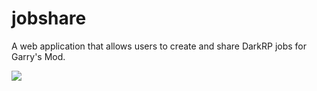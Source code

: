 # jobshare
A web application that allows users to create and share DarkRP jobs for Garry's Mod.


![](https://lh6.googleusercontent.com/mgHXG62qVsf7GX3W9KT5GSpnCegW-mg7atwgGgQ_9XbEC4AOR4vpPXk_XA1yb1bHQQLgnaG0PpYNww=w1920-h974-rw)
